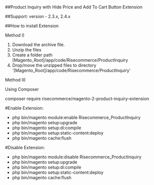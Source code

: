 ##Product Inquiry with Hide Price and Add To Cart Button Extension

##Support: 
version - 2.3.x, 2.4.x

##How to install Extension

Method I)

1. Download the archive file. 
2. Unzip the files 
3. Create a folder path [Magento_Root]/app/code/Risecommerce/ProductInquiry 
4. Drop/move the unzipped files to directory '[Magento_Root]/app/code/Risecommerce/ProductInquiry'

Method II)

Using Composer

composer require risecommerce/magento-2-product-inquiry-extension

#Enable Extension:
- php bin/magento module:enable Risecommerce_ProductInquiry
- php bin/magento setup:upgrade
- php bin/magento setup:di:compile
- php bin/magento setup:static-content:deploy
- php bin/magento cache:flush

#Disable Extension:
- php bin/magento module:disable Risecommerce_ProductInquiry
- php bin/magento setup:upgrade
- php bin/magento setup:di:compile
- php bin/magento setup:static-content:deploy
- php bin/magento cache:flush
